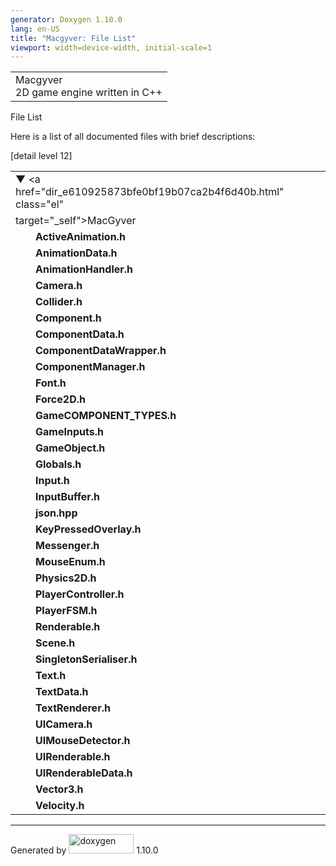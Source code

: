 ```yaml
---
generator: Doxygen 1.10.0
lang: en-US
title: "Macgyver: File List"
viewport: width=device-width, initial-scale=1
---
```


<div id="top">

<div id="titlearea">

<table data-cellspacing="0" data-cellpadding="0">
<colgroup>
<col style="width: 100%" />
</colgroup>
<tbody>
<tr id="projectrow" class="odd">
<td id="projectalign"><div id="projectname">
Macgyver
</div>
<div id="projectbrief">
2D game engine written in C++
</div></td>
</tr>
</tbody>
</table>

</div>

<div id="main-nav">

</div>

</div>

<div class="header">

<div class="headertitle">

<div class="title">

File List

</div>

</div>

</div>

<div class="contents">

<div class="textblock">

Here is a list of all documented files with brief descriptions:

</div>

<div class="directory">

<div class="levels">

\[detail level
<span onclick="javascript:dynsection.toggleLevel(1);">1</span><span onclick="javascript:dynsection.toggleLevel(2);">2</span>\]

</div>

|                                                                                                                                                                                                                                                                                          |     |
|------------------------------------------------------------------------------------------------------------------------------------------------------------------------------------------------------------------------------------------------------------------------------------------|-----|
| <span style="width:0px;display:inline-block;"> </span><span id="arr_0_" class="arrow" onclick="dynsection.toggleFolder('0_')">▼</span><span id="img_0_" class="iconfopen" onclick="dynsection.toggleFolder('0_')"> </span><a href="dir_e610925873bfe0bf19b07ca2b4f6d40b.html" class="el" 
 target="_self">MacGyver</a>                                                                                                                                                                                                                                                               |     |
| <span style="width:32px;display:inline-block;"> </span>[<span class="icondoc"></span>](_active_animation_8h_source.html)**ActiveAnimation.h**                                                                                                                                            |     |
| <span style="width:32px;display:inline-block;"> </span>[<span class="icondoc"></span>](_animation_data_8h_source.html)**AnimationData.h**                                                                                                                                                |     |
| <span style="width:32px;display:inline-block;"> </span>[<span class="icondoc"></span>](_animation_handler_8h_source.html)**AnimationHandler.h**                                                                                                                                          |     |
| <span style="width:32px;display:inline-block;"> </span>[<span class="icondoc"></span>](_camera_8h_source.html)**Camera.h**                                                                                                                                                               |     |
| <span style="width:32px;display:inline-block;"> </span>[<span class="icondoc"></span>](_collider_8h_source.html)**Collider.h**                                                                                                                                                           |     |
| <span style="width:32px;display:inline-block;"> </span>[<span class="icondoc"></span>](_component_8h_source.html)**Component.h**                                                                                                                                                         |     |
| <span style="width:32px;display:inline-block;"> </span>[<span class="icondoc"></span>](_component_data_8h_source.html)**ComponentData.h**                                                                                                                                                |     |
| <span style="width:32px;display:inline-block;"> </span>[<span class="icondoc"></span>](_component_data_wrapper_8h_source.html)**ComponentDataWrapper.h**                                                                                                                                 |     |
| <span style="width:32px;display:inline-block;"> </span>[<span class="icondoc"></span>](_component_manager_8h_source.html)**ComponentManager.h**                                                                                                                                          |     |
| <span style="width:32px;display:inline-block;"> </span>[<span class="icondoc"></span>](_font_8h_source.html)**Font.h**                                                                                                                                                                   |     |
| <span style="width:32px;display:inline-block;"> </span>[<span class="icondoc"></span>](_force2_d_8h_source.html)**Force2D.h**                                                                                                                                                            |     |
| <span style="width:32px;display:inline-block;"> </span>[<span class="icondoc"></span>](_game_c_o_m_p_o_n_e_n_t___t_y_p_e_s_8h_source.html)**GameCOMPONENT_TYPES.h**                                                                                                                      |     |
| <span style="width:32px;display:inline-block;"> </span>[<span class="icondoc"></span>](_game_inputs_8h_source.html)**GameInputs.h**                                                                                                                                                      |     |
| <span style="width:32px;display:inline-block;"> </span>[<span class="icondoc"></span>](_game_object_8h_source.html)**GameObject.h**                                                                                                                                                      |     |
| <span style="width:32px;display:inline-block;"> </span>[<span class="icondoc"></span>](_globals_8h_source.html)**Globals.h**                                                                                                                                                             |     |
| <span style="width:32px;display:inline-block;"> </span>[<span class="icondoc"></span>](_input_8h_source.html)**Input.h**                                                                                                                                                                 |     |
| <span style="width:32px;display:inline-block;"> </span>[<span class="icondoc"></span>](_input_buffer_8h_source.html)**InputBuffer.h**                                                                                                                                                    |     |
| <span style="width:32px;display:inline-block;"> </span>[<span class="icondoc"></span>](json_8hpp_source.html)**json.hpp**                                                                                                                                                                |     |
| <span style="width:32px;display:inline-block;"> </span>[<span class="icondoc"></span>](_key_pressed_overlay_8h_source.html)**KeyPressedOverlay.h**                                                                                                                                       |     |
| <span style="width:32px;display:inline-block;"> </span>[<span class="icondoc"></span>](_messenger_8h_source.html)**Messenger.h**                                                                                                                                                         |     |
| <span style="width:32px;display:inline-block;"> </span>[<span class="icondoc"></span>](_mouse_enum_8h_source.html)**MouseEnum.h**                                                                                                                                                        |     |
| <span style="width:32px;display:inline-block;"> </span>[<span class="icondoc"></span>](_physics2_d_8h_source.html)**Physics2D.h**                                                                                                                                                        |     |
| <span style="width:32px;display:inline-block;"> </span>[<span class="icondoc"></span>](_player_controller_8h_source.html)**PlayerController.h**                                                                                                                                          |     |
| <span style="width:32px;display:inline-block;"> </span>[<span class="icondoc"></span>](_player_f_s_m_8h_source.html)**PlayerFSM.h**                                                                                                                                                      |     |
| <span style="width:32px;display:inline-block;"> </span>[<span class="icondoc"></span>](_renderable_8h_source.html)**Renderable.h**                                                                                                                                                       |     |
| <span style="width:32px;display:inline-block;"> </span>[<span class="icondoc"></span>](_scene_8h_source.html)**Scene.h**                                                                                                                                                                 |     |
| <span style="width:32px;display:inline-block;"> </span>[<span class="icondoc"></span>](_singleton_serialiser_8h_source.html)**SingletonSerialiser.h**                                                                                                                                    |     |
| <span style="width:32px;display:inline-block;"> </span>[<span class="icondoc"></span>](_text_8h_source.html)**Text.h**                                                                                                                                                                   |     |
| <span style="width:32px;display:inline-block;"> </span>[<span class="icondoc"></span>](_text_data_8h_source.html)**TextData.h**                                                                                                                                                          |     |
| <span style="width:32px;display:inline-block;"> </span>[<span class="icondoc"></span>](_text_renderer_8h_source.html)**TextRenderer.h**                                                                                                                                                  |     |
| <span style="width:32px;display:inline-block;"> </span>[<span class="icondoc"></span>](_u_i_camera_8h_source.html)**UICamera.h**                                                                                                                                                         |     |
| <span style="width:32px;display:inline-block;"> </span>[<span class="icondoc"></span>](_u_i_mouse_detector_8h_source.html)**UIMouseDetector.h**                                                                                                                                          |     |
| <span style="width:32px;display:inline-block;"> </span>[<span class="icondoc"></span>](_u_i_renderable_8h_source.html)**UIRenderable.h**                                                                                                                                                 |     |
| <span style="width:32px;display:inline-block;"> </span>[<span class="icondoc"></span>](_u_i_renderable_data_8h_source.html)**UIRenderableData.h**                                                                                                                                        |     |
| <span style="width:32px;display:inline-block;"> </span>[<span class="icondoc"></span>](_vector3_8h_source.html)**Vector3.h**                                                                                                                                                             |     |
| <span style="width:32px;display:inline-block;"> </span>[<span class="icondoc"></span>](_velocity_8h_source.html)**Velocity.h**                                                                                                                                                           |     |

</div>

</div>

------------------------------------------------------------------------

<span class="small">Generated
by [<img src="doxygen.svg" class="footer" width="104" height="31"
alt="doxygen" />](https://www.doxygen.org/index.html) 1.10.0</span>
